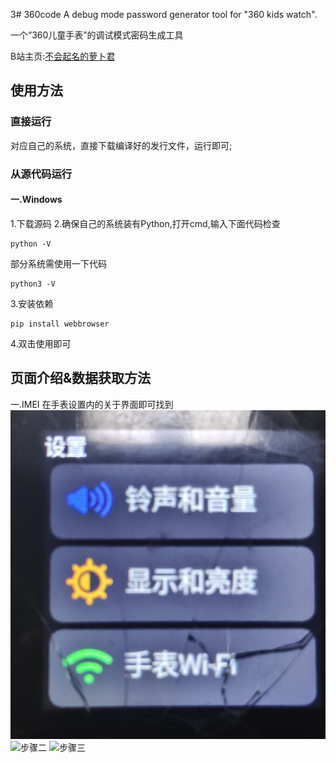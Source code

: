 3# 360code
A debug mode password generator tool for "360 kids watch".<p>
一个“360儿童手表”的调试模式密码生成工具<p>
B站主页:[不会起名的萝卜君](https://space.bilibili.com/1732976071?spm_id_from=333.1007.0.0)
## 使用方法
### 直接运行
对应自己的系统，直接下载编译好的发行文件，运行即可;
### 从源代码运行
#### 一.Windows
1.下载源码
2.确保自己的系统装有Python,打开cmd,输入下面代码检查
~~~
python -V
~~~
部分系统需使用一下代码
~~~
python3 -V
~~~
3.安装依赖
~~~
pip install webbrowser
~~~
4.双击使用即可
## 页面介绍&数据获取方法
一.IMEI
在手表设置内的关于界面即可找到
![步骤一](https://github.com/Harrot114514/360code/blob/main/photos/IMG_20250508_222149.jpg "步骤一")
![步骤二]( "步骤二")
![步骤三]( "步骤三")
